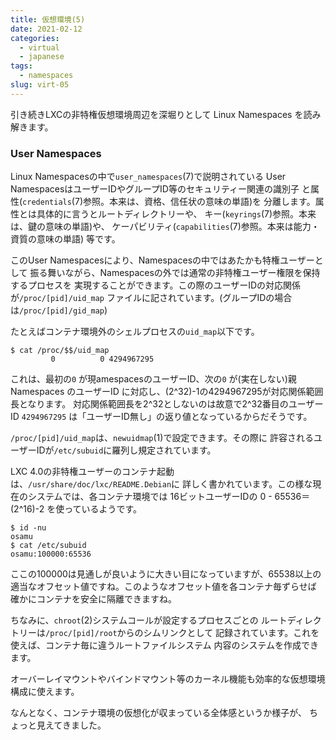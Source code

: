 ```yaml
---
title: 仮想環境(5)
date: 2021-02-12
categories:
  - virtual
  - japanese
tags:
  - namespaces
slug: virt-05
---
```


引き続きLXCの非特権仮想環境周辺を深堀りとして Linux Namespaces
を読み解きます。

### User Namespaces

Linux Namespacesの中で`user_namespaces`(7)で説明されている
User NamespacesはユーザーIDやグループID等のセキュリティー関連の識別子
と属性(`credentials`(7)参照。本来は、資格、信任状の意味の単語)を
分離します。属性とは具体的に言うとルートディレクトリーや、
キー(`keyrings`(7)参照。本来は、鍵の意味の単語)や、
ケーパビリティ(`capabilities`(7)参照。本来は能力・資質の意味の単語)
等です。

このUser Namespacesにより、Namespacesの中ではあたかも特権ユーザーとして
振る舞いながら、Namespacesの外では通常の非特権ユーザー権限を保持するプロセスを
実現することができます。この際のユーザーIDの対応関係が`/proc/[pid]/uid_map`
ファイルに記されています。(グループIDの場合は`/proc/[pid]/gid_map`)

たとえばコンテナ環境外のシェルプロセスの`uid_map`以下です。
```
$ cat /proc/$$/uid_map
         0          0 4294967295
```
これは、最初の`0` が現amespacesのユーザーID、次の`0` が(実在しない)親Namespaces
のユーザーID に対応し、(2^32)-1の4294967295が対応関係範囲長となります。
対応関係範囲長を2^32としないのは故意で2^32番目のユーザーID `4294967295`
は「ユーザーID無し」の返り値となっているからだそうです。

`/proc/[pid]/uid_map`は、`newuidmap`(1)で設定できます。その際に
許容されるユーザーIDが`/etc/subuid`に羅列し規定されています。

LXC 4.0の非特権ユーザーのコンテナ起動は、`/usr/share/doc/lxc/README.Debian`に
詳しく書かれています。この様な現在のシステムでは、各コンテナ環境では
16ビットユーザーIDの 0 - 65536＝(2^16)-2 を使っているようです。

```
$ id -nu
osamu
$ cat /etc/subuid
osamu:100000:65536
```

ここの100000は見通しが良いように大きい目になっていますが、65538以上の
適当なオフセット値ですね。このようなオフセット値を各コンテナ毎ずらせば
確かにコンテナを安全に隔離できますね。

ちなみに、`chroot`(2)システムコールが設定するプロセスごとの
ルートディレクトリーは`/proc/[pid]/root`からのシムリンクとして
記録されています。これを使えば、コンテナ毎に違うルートファイルシステム
内容のシステムを作成できます。

オーバーレイマウントやバインドマウント等のカーネル機能も効率的な仮想環境
構成に使えます。

なんとなく、コンテナ環境の仮想化が収まっている全体感というか様子が、
ちょっと見えてきました。

<!-- vim: sw=2 sts=2 et se ai tw=79: -->
